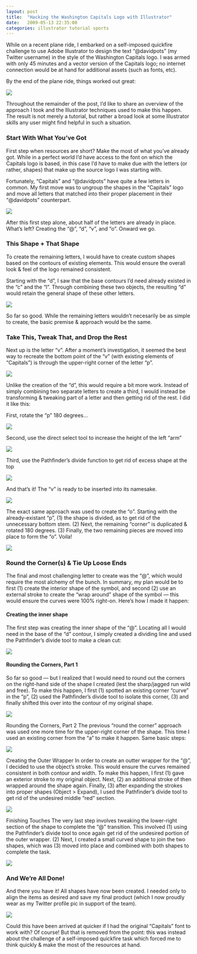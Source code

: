 ```yaml
---
layout: post
title:  "Hacking the Washington Capitals Logo with Illustrator"
date:   2009-05-13 22:35:00
categories: illustrator tutorial sports
---
```


While on a recent plane ride, I embarked on a self-imposed quickfire challenge to use Adobe Illustrator to design the text “@davidpots” (my Twitter username) in the style of the Washington Capitals logo.  I was armed with only 45 minutes and a vector version of the Capitals logo; no internet connection would be at hand for additional assets (such as fonts, etc).

By the end of the plane ride, things worked out great:

<img class="img-centered img-white-buffer" src="/images/blog/2009-05-13-hacking-the-washington-capitals-logo-with-illustrator/01-washington-capitals-davidpots.png" />

Throughout the remainder of the post, I’d like to share an overview of the approach I took and the Illustrator techniques used to make this happen.  The result is not merely a tutorial, but rather a broad look at some Illustrator skills any user might find helpful in such a situation.

### Start With What You’ve Got

First step when resources are short?  Make the most of what you’ve already got.  While in a perfect world I’d have access to the font on which the Capitals logo is based, in this case I’d have to make due with the letters (or rather, shapes) that make up the source logo I was starting with.

Fortunately, “Capitals” and “@davidpots” have quite a few letters in common.  My first move was to ungroup the shapes in the “Capitals” logo and move all letters that matched into their proper placement in their “@davidpots” counterpart.

<img class="img-centered img-white-buffer" src="/images/blog/2009-05-13-hacking-the-washington-capitals-logo-with-illustrator/02-see-what-youve-got.png" />

After this first step alone, about half of the letters are already in place.  What’s left?  Creating the “@”, “d”, “v”, and “o”.  Onward we go.

### This Shape + That Shape

To create the remaining letters, I would have to create custom shapes based on the contours of existing elements. This would ensure the overall look & feel of the logo remained consistent.

Starting with the “d”, I saw that the base contours I’d need already existed in the “c” and the “l”.  Through combining these two objects, the resulting “d” would retain the general shape of these other letters.

<img class="img-centered img-white-buffer" src="/images/blog/2009-05-13-hacking-the-washington-capitals-logo-with-illustrator/03-making-the-d.png" />

So far so good.  While the remaining letters wouldn’t necesarily be as simple to create, the basic premise & approach would be the same.

### Take This, Tweak That, and Drop the Rest

Next up is the letter “v”.  After a moment’s investigation, it seemed the best way to recreate the bottom point of the “v” (with existing elements of “Capitals”) is through the upper-right corner of the letter “p”.

<img class="img-centered img-white-buffer" src="/images/blog/2009-05-13-hacking-the-washington-capitals-logo-with-illustrator/04-spotting-the-v-corner.png" />

Unlike the creation of the “d”, this would require a bit more work.  Instead of simply combining two separate letters to create a third, I would instead be transforming & tweaking part of a letter and then getting rid of the rest.  I did it like this:

First, rotate the “p” 180 degrees…

<img class="img-centered img-white-buffer" src="/images/blog/2009-05-13-hacking-the-washington-capitals-logo-with-illustrator/05-p_step_1.png" />

Second, use the direct select tool to increase the height of the left “arm”

<img class="img-centered img-white-buffer" src="/images/blog/2009-05-13-hacking-the-washington-capitals-logo-with-illustrator/06-p_step_2.png" />

Third, use the Pathfinder’s divide function to get rid of excess shape at the top

<img class="img-centered img-white-buffer" src="/images/blog/2009-05-13-hacking-the-washington-capitals-logo-with-illustrator/07-p_step_3.png" />

And that’s it! The “v” is ready to be inserted into its namesake.

<img class="img-centered img-white-buffer" src="/images/blog/2009-05-13-hacking-the-washington-capitals-logo-with-illustrator/08-p_step_4.png" />

The exact same approach was used to create the “o”.  Starting with the already-existant “p”, (1) the shape is divided, as to get rid of the unnecessary bottom stem.  (2) Next, the remaining “corner” is duplicated & rotated 180 degrees.  (3) Finally, the two remaining pieces are moved into place to form the “o”.  Voila!

<img class="img-centered img-white-buffer" src="/images/blog/2009-05-13-hacking-the-washington-capitals-logo-with-illustrator/09-making-the-o.png" />

### Round the Corner(s) & Tie Up Loose Ends

The final and most challenging letter to create was the “@”, which would require the most alchemy of the bunch.  In summary, my plan would be to first (1) create the interior shape of the symbol, and second (2) use an external stroke to create the “wrap around” shape of the symbol — this would ensure the curves were 100% right-on. Here’s how I made it happen:

#### Creating the inner shape

The first step was creating the inner shape of the “@”.  Locating all I would need in the base of the “d” contour, I simply created a dividing line and used the Pathfinder’s divide tool to make a clean cut:

<img class="img-centered img-white-buffer" src="/images/blog/2009-05-13-hacking-the-washington-capitals-logo-with-illustrator/10-at_pt_1.png" />

#### Rounding the Corners, Part 1

So far so good — but I realized that I would need to round out the corners on the right-hand side of the shape I created (lest the sharp/jagged run wild and free).  To make this happen, I first (1) spotted an existing corner “curve” in the “p”, (2) used the Pathfinder’s divide tool to isolate this corner, (3) and finally shifted this over into the contour of my original shape.

<img class="img-centered img-white-buffer" src="/images/blog/2009-05-13-hacking-the-washington-capitals-logo-with-illustrator/11-at_pt_2.png" />

Rounding the Corners, Part 2
The previous “round the corner” approach was used one more time for the upper-right corner of the shape.  This time I used an existing corner from the “a” to make it happen.  Same basic steps:

<img class="img-centered img-white-buffer" src="/images/blog/2009-05-13-hacking-the-washington-capitals-logo-with-illustrator/12-at_pt_3.png" />

Creating the Outer Wrapper
In order to create an outter wrapper for the “@”, I decided to use the object’s stroke.  This would ensure the curves remained consistent in both contour and width.  To make this happen, I first (1) gave an exterior stroke to my original object. Next, (2) an additional stroke of then wrapped around the shape again.  Finally, (3) after expanding the strokes into proper shapes (Object > Expand), I used the Pathfinder’s divide tool to get rid of the undesired middle “red” section.

<img class="img-centered img-white-buffer" src="/images/blog/2009-05-13-hacking-the-washington-capitals-logo-with-illustrator/13-at_pt_4.png" />

Finishing Touches
The very last step involves tweaking the lower-right section of the shape to complete the “@” transition.  This involved (1) using the Pathfinder’s divide tool to once again get rid of the undesired portion of the outer wrapper.  (2) Next, I created a small curved shape to join the two shapes, which was (3) moved into place and combined with both shapes to complete the task.

<img class="img-centered img-white-buffer" src="/images/blog/2009-05-13-hacking-the-washington-capitals-logo-with-illustrator/14-at_pt_5.png" />

### And We’re All Done!

And there you have it!  All shapes have now been created.  I needed only to align the items as desired and save my final product (which I now proudly wear as my Twitter profile pic in support of the team).

<img class="img-centered img-white-buffer" src="/images/blog/2009-05-13-hacking-the-washington-capitals-logo-with-illustrator/15-david-potsiadlo-washington-capitals-logo-twitter.png" />

Could this have been arrived at quicker if I had the original “Capitals” font to work with?  Of course!  But that is removed from the point: this was instead about the challenge of a self-imposed quickfire task which forced me to think quickly & make the most of the resources at hand.